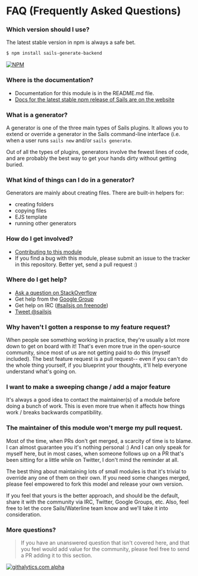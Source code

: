 # FAQ (Frequently Asked Questions)


### Which version should I use?

The latest stable version in npm is always a safe bet.

```sh
$ npm install sails-generate-backend
```

[![NPM](https://nodei.co/npm/sails-generate-backend.png?downloads=true&stars=true)](https://nodei.co/npm/sails-generate-backend/)



### Where is the documentation?
+ Documentation for this module is in the README.md file.
+ [Docs for the latest stable npm release of Sails are on the website](http://sailsjs.org/#!documentation)



### What is a generator?

A generator is one of the three main types of Sails plugins.  It allows you to extend or override a generator in the Sails command-line interface (i.e. when a user runs `sails new` and/or `sails generate`.

Out of all the types of plugins, generators involve the fewest lines of code, and are probably the best way to get your hands dirty without getting buried.


### What kind of things can I do in a generator?

Generators are mainly about creating files.  There are built-in helpers for:

+ creating folders
+ copying files
+ EJS template
+ running other generators



### How do I get involved?

+ [Contributing to this module](./CONTRIBUTING.md)
+ If you find a bug with this module, please submit an issue to the tracker in this repository.  Better yet, send a pull request :)


### Where do I get help?

+ [Ask a question on StackOverflow](http://stackoverflow.com/questions/tagged/sailsjs?sort=newest&days=30)
+ Get help from the [Google Group](https://groups.google.com/forum/#!forum/sailsjs)
+ Get help on IRC ([#sailsjs on freenode](http://irc.netsplit.de/channels/details.php?room=%23sailsjs&net=freenode))
+ [Tweet @sailsjs](http://twitter.com/sailsjs)


### Why haven't I gotten a response to my feature request?

When people see something working in practice, they're usually a lot more down to get on board with it!  That's even more true in the open-source community, since most of us are not getting paid to do this (myself included).  The best feature request is a pull request-- even if you can't do the whole thing yourself, if you blueprint your thoughts, it'll help everyone understand what's going on.

### I want to make a sweeping change / add a major feature
It's always a good idea to contact the maintainer(s) of a module before doing a bunch of work.  This is even more true when it affects how things work / breaks backwards compatibility.

### The maintainer of this module won't merge my pull request.

Most of the time, when PRs don't get merged, a scarcity of time is to blame.  I can almost guarantee you it's nothing personal :)  And I can only speak for myself here, but in most cases, when someone follows up on a PR that's been sitting for a little while on Twitter, I don't mind the reminder at all.

The best thing about maintaining lots of small modules is that it's trivial to override any one of them on their own.  If you need some changes merged, please feel empowered to fork this model and release your own version.

If you feel that yours is the better approach, and should be the default, share it with the community via IRC, Twitter, Google Groups, etc.  Also, feel free to let the core Sails/Waterline team know and we'll take it into consideration.



### More questions?

> If you have an unanswered question that isn't covered here, and that you feel would add value for the community, please feel free to send a PR adding it to this section.







[![githalytics.com alpha](https://cruel-carlota.pagodabox.com/8acf2fc2ca0aca8a3018e355ad776ed7 "githalytics.com")](http://githalytics.com/balderdashy/sails-generate-backend/FAQ.md)
